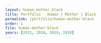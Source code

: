```yaml
---
layout: human_mother_black
title: Portfolio - Human | Mother | Black
permalink: /portfolio/human-mother-black
order: 1
file: human-mother-black
years: [2021, 2020, 2019, 2018]
---
```

